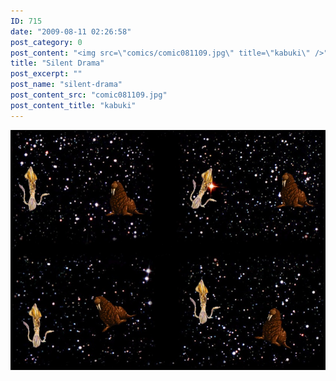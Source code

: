 ```yaml
---
ID: 715
date: "2009-08-11 02:26:58"
post_category: 0
post_content: "<img src=\"comics/comic081109.jpg\" title=\"kabuki\" />"
title: "Silent Drama"
post_excerpt: ""
post_name: "silent-drama"
post_content_src: "comic081109.jpg"
post_content_title: "kabuki"
---
```



[![kabuki](/comics-hi-res/comic081109.jpg)](/comics-hi-res/comic081109.jpg)
